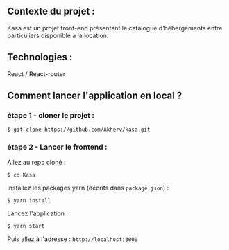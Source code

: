 ## Contexte du projet :

Kasa est un projet front-end présentant le catalogue d'hébergements entre particuliers disponible à la location.

## Technologies :

React / React-router

## Comment lancer l'application en local ?

### étape 1 - cloner le projet :

```
$ git clone https://github.com/Akherv/kasa.git
```

### étape 2 - Lancer le frontend :

Allez au repo cloné :

```
$ cd Kasa
```

Installez les packages yarn (décrits dans `package.json`) :

```
$ yarn install
```

Lancez l'application :

```
$ yarn start
```

Puis allez à l'adresse : `http://localhost:3000`
